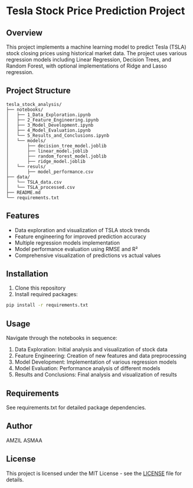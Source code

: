 # Tesla Stock Price Prediction Project

## Overview

This project implements a machine learning model to predict Tesla (TSLA) stock closing prices using historical market data. The project uses various regression models including Linear Regression, Decision Trees, and Random Forest, with optional implementations of Ridge and Lasso regression.

## Project Structure

```
tesla_stock_analysis/
├── notebooks/
│   ├── 1_Data_Exploration.ipynb
│   ├── 2_Feature_Engineering.ipynb
│   ├── 3_Model_Development.ipynb
│   ├── 4_Model_Evaluation.ipynb
│   └── 5_Results_and_Conclusions.ipynb
│   └── models/
│       ├── decision_tree_model.joblib
│       ├── linear_model.joblib
│       ├── random_forest_model.joblib
│       ├── ridge_model.joblib
│   └── resuls/
│       ├── model_performance.csv
├── data/
│   └── TSLA_data.csv
│   └── TSLA_processed.csv
├── README.md
└── requirements.txt
```

## Features

- Data exploration and visualization of TSLA stock trends
- Feature engineering for improved prediction accuracy
- Multiple regression models implementation
- Model performance evaluation using RMSE and R²
- Comprehensive visualization of predictions vs actual values

## Installation

1. Clone this repository
2. Install required packages:

```bash
pip install -r requirements.txt
```

## Usage

Navigate through the notebooks in sequence:

1. Data Exploration: Initial analysis and visualization of stock data
2. Feature Engineering: Creation of new features and data preprocessing
3. Model Development: Implementation of various regression models
4. Model Evaluation: Performance analysis of different models
5. Results and Conclusions: Final analysis and visualization of results

## Requirements

See requirements.txt for detailed package dependencies.

## Author

AMZIL ASMAA

## License

This project is licensed under the MIT License - see the [LICENSE](./LICENSE) file for details.
